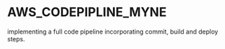 # AWS_CODEPIPLINE_MYNE
 implementing a full code pipeline incorporating commit, build and deploy steps.
